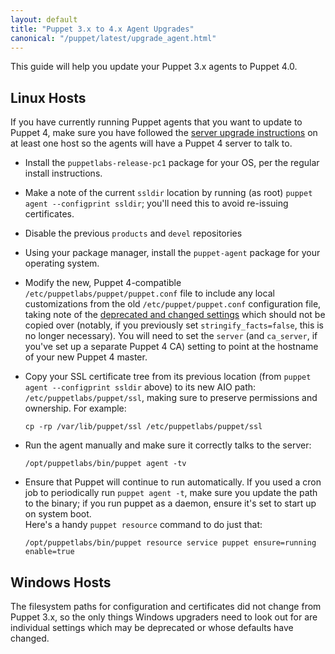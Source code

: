 ```yaml
---
layout: default
title: "Puppet 3.x to 4.x Agent Upgrades"
canonical: "/puppet/latest/upgrade_agent.html"
---
```


This guide will help you update your Puppet 3.x agents to Puppet 4.0.

## Linux Hosts

If you have currently running Puppet agents that you want to update to Puppet 4, make sure you have followed the [server 
upgrade instructions](server_upgrade.markdown) on at least one host so the agents will have a Puppet 4 server to talk to.

* Install the `puppetlabs-release-pc1` package for your OS, per the regular install instructions.
* Make a note of the current `ssldir` location by running (as root) `puppet agent --configprint ssldir`; you'll need   this to avoid re-issuing certificates.
* Disable the previous `products` and `devel` repositories
* Using your package manager, install the `puppet-agent` package for your operating system.
* Modify the new, Puppet 4-compatible `/etc/puppetlabs/puppet/puppet.conf` file to include any local customizations from 
  the old `/etc/puppet/puppet.conf` configuration file, taking note of the [deprecated and changed 
  settings](release_notes.html#break-changed-defaults-for-settings) which should not be copied over (notably, if you previously set 
  `stringify_facts=false`, this is no longer necessary).  You will need to set the `server` (and `ca_server`, if you've 
  set up a separate Puppet 4 CA) setting to point at the hostname of your new Puppet 4 master.
* Copy your SSL certificate tree from its previous location (from `puppet agent --configprint ssldir` above) to its new 
  AIO path: `/etc/puppetlabs/puppet/ssl`, making sure to preserve permissions and ownership. For example:

    `cp -rp /var/lib/puppet/ssl /etc/puppetlabs/puppet/ssl`

* Run the agent manually and make sure it correctly talks to the server:

    `/opt/puppetlabs/bin/puppet agent -tv`

* Ensure that Puppet will continue to run automatically. If you used a cron job to periodically run `puppet agent -t`, 
  make sure you update the path to the binary; if you run puppet as a daemon, ensure it's set to start up on system boot.  
  Here's a handy `puppet resource` command to do just that:

    `/opt/puppetlabs/bin/puppet resource service puppet ensure=running enable=true`

## Windows Hosts

The filesystem paths for configuration and certificates did not change from Puppet 3.x, so the only things Windows upgraders need to look out for are individual settings which may be deprecated or whose defaults have changed. 
